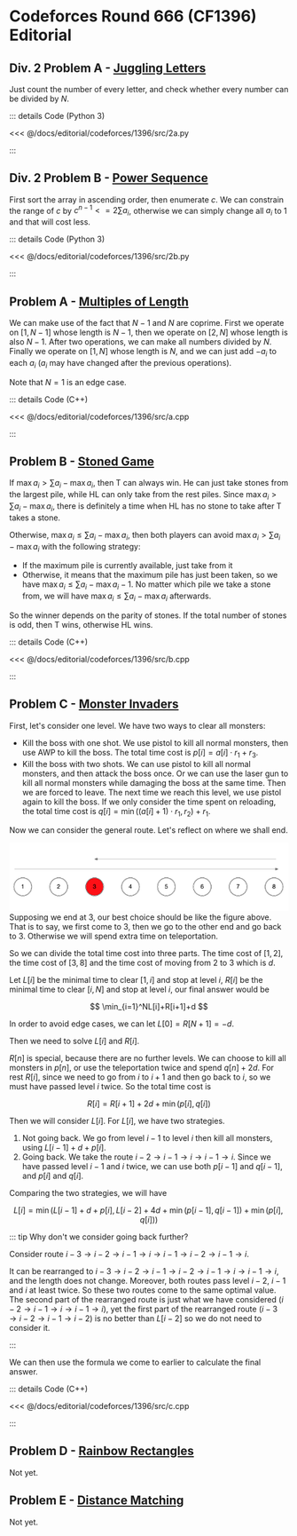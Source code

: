 # Codeforces Round 666 (CF1396) Editorial

## Div. 2 Problem A - [Juggling Letters](https://codeforces.com/contest/1397/problem/A)

Just count the number of every letter, and check whether every number can be divided by $N$.

::: details Code (Python 3)

<<< @/docs/editorial/codeforces/1396/src/2a.py

:::

## Div. 2 Problem B - [Power Sequence](https://codeforces.com/contest/1397/problem/B)

First sort the array in ascending order, then enumerate $c$. We can constrain the range of $c$ by $c^{n-1}<=2\sum a_i$, otherwise we can simply change all $a_i$ to $1$ and that will cost less.

::: details Code (Python 3)

<<< @/docs/editorial/codeforces/1396/src/2b.py

:::

## Problem A - [Multiples of Length](https://codeforces.com/contest/1396/problem/A)

We can make use of the fact that $N-1$ and $N$ are coprime. First we operate on $[1,N-1]$ whose length is $N-1$, then we operate on $[2,N]$ whose length is also $N-1$. After two operations, we can make all numbers divided by $N$. Finally we operate on $[1,N]$ whose length is $N$, and we can just add $-a_i$ to each $a_i$ ($a_i$ may have changed after the previous operations).

Note that $N=1$ is an edge case.

::: details Code (C++)

<<< @/docs/editorial/codeforces/1396/src/a.cpp

:::

## Problem B - [Stoned Game](https://codeforces.com/contest/1396/problem/B)

If $\max a_i>\sum a_i - \max a_i$, then T can always win. He can just take stones from the largest pile, while HL can only take from the rest piles. Since $\max a_i>\sum a_i - \max a_i$, there is definitely a time when HL has no stone to take after T takes a stone.

Otherwise, $\max a_i\leq\sum a_i - \max a_i$, then both players can avoid $\max a_i>\sum a_i - \max a_i$ with the following strategy:

- If the maximum pile is currently available, just take from it
- Otherwise, it means that the maximum pile has just been taken, so we have $\max a_i\leq\sum a_i - \max a_i - 1$. No matter which pile we take a stone from, we will have $\max a_i\leq\sum a_i - \max a_i$ afterwards.

So the winner depends on the parity of stones. If the total number of stones is odd, then T wins, otherwise HL wins.

::: details Code (C++)

<<< @/docs/editorial/codeforces/1396/src/b.cpp

:::

## Problem C - [Monster Invaders](https://codeforces.com/contest/1396/problem/C)

First, let's consider one level. We have two ways to clear all monsters:

- Kill the boss with one shot. We use pistol to kill all normal monsters, then use AWP to kill the boss. The total time cost is $p[i]=a[i]\cdot r_1+r_3$.
- Kill the boss with two shots. We can use pistol to kill all normal monsters, and then attack the boss once. Or we can use the laser gun to kill all normal monsters while damaging the boss at the same time. Then we are forced to leave. The next time we reach this level, we use pistol again to kill the boss. If we only consider the time spent on reloading, the total time cost is $q[i]=\min((a[i]+1)\cdot r_1, r_2)+r_1$.

Now we can consider the general route. Let's reflect on where we shall end.

![P3配图](./P3.png)
Supposing we end at $3$, our best choice should be like the figure above. That is to say, we first come to $3$, then we go to the other end and go back to $3$. Otherwise we will spend extra time on teleportation.

So we can divide the total time cost into three parts. The time cost of $[1,2]$, the time cost of $[3,8]$ and the time cost of moving from $2$ to $3$ which is $d$.

Let $L[i]$ be the minimal time to clear $[1,i]$ and stop at level $i$, $R[i]$ be the minimal time to clear $[i,N]$ and stop at level $i$, our final answer would be

$$
\min_{i=1}^NL[i]+R[i+1]+d
$$

In order to avoid edge cases, we can let $L[0]=R[N+1]=-d$.

Then we need to solve $L[i]$ and $R[i]$.

$R[n]$ is special, because there are no further levels. We can choose to kill all monsters in $p[n]$, or use the teleportation twice and spend $q[n]+2d$. For rest $R[i]$, since we need to go from $i$ to $i+1$ and then go back to $i$, so we must have passed level $i$ twice. So the total time cost is 

$$
R[i]=R[i+1]+2d+\min(p[i],q[i])
$$

Then we will consider $L[i]$. For $L[i]$, we have two strategies.

1. Not going back. We go from level $i-1$ to level $i$ then kill all monsters, using $L[i-1]+d+p[i]$.
2. Going back. We take the route $i-2\rightarrow i-1\rightarrow i\rightarrow i-1\rightarrow i$. Since we have passed level $i-1$ and $i$ twice, we can use both $p[i-1]$ and $q[i-1]$, and $p[i]$ and $q[i]$.

Comparing the two strategies, we will have

$$
L[i]=\min(L[i-1]+d+p[i],L[i-2]+4d+\min(p[i-1],q[i-1])+\min(p[i],q[i]))
$$

::: tip Why don't we consider going back further?

Consider route $i-3\rightarrow i-2\rightarrow i-1\rightarrow i\rightarrow i-1\rightarrow i-2\rightarrow i-1\rightarrow i$.

It can be rearranged to $i-3\rightarrow i-2\rightarrow i-1\rightarrow i-2\rightarrow i-1\rightarrow i\rightarrow i-1\rightarrow i$, and the length does not change. Moreover, both routes pass level $i-2$, $i-1$ and $i$ at least twice. So these two routes come to the same optimal value. The second part of the rearranged route is just what we have considered ($i-2\rightarrow i-1\rightarrow i\rightarrow i-1\rightarrow i$), yet the first part of the rearranged route ($i-3\rightarrow i-2\rightarrow i-1\rightarrow i-2$) is no better than $L[i-2]$ so we do not need to consider it.

:::

We can then use the formula we come to earlier to calculate the final answer.

::: details Code (C++)

<<< @/docs/editorial/codeforces/1396/src/c.cpp

:::

## Problem D - [Rainbow Rectangles](https://codeforces.com/contest/1396/problem/D)

Not yet.

## Problem E - [Distance Matching](https://codeforces.com/contest/1396/problem/E)

Not yet.

<Utterances />
